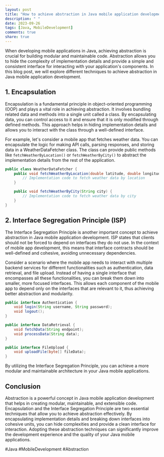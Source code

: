 ```yaml
---
layout: post
title: "How to achieve abstraction in Java mobile application development"
description: " "
date: 2023-09-26
tags: [Java, MobileDevelopment]
comments: true
share: true
---
```


When developing mobile applications in Java, achieving abstraction is crucial for building modular and maintainable code. Abstraction allows you to hide the complexity of implementation details and provide a simple and consistent interface for interacting with your application's components. In this blog post, we will explore different techniques to achieve abstraction in Java mobile application development.

## 1. Encapsulation

Encapsulation is a fundamental principle in object-oriented programming (OOP) and plays a vital role in achieving abstraction. It involves bundling related data and methods into a single unit called a class. By encapsulating data, you can control access to it and ensure that it is only modified through defined methods. This approach helps in hiding implementation details and allows you to interact with the class through a well-defined interface.

For example, let's consider a mobile app that fetches weather data. You can encapsulate the logic for making API calls, parsing responses, and storing data in a WeatherDataFetcher class. The class can provide public methods like `fetchWeatherByLocation()` or `fetchWeatherByCity()` to abstract the implementation details from the rest of the application.

```java
public class WeatherDataFetcher {
    public void fetchWeatherByLocation(double latitude, double longitude) {
        // Implementation code to fetch weather data by location
    }

    public void fetchWeatherByCity(String city) {
        // Implementation code to fetch weather data by city
    }
}
```

## 2. Interface Segregation Principle (ISP)

The Interface Segregation Principle is another important concept to achieve abstraction in Java mobile application development. ISP states that clients should not be forced to depend on interfaces they do not use. In the context of mobile app development, this means that interface contracts should be well-defined and cohesive, avoiding unnecessary dependencies.

Consider a scenario where the mobile app needs to interact with multiple backend services for different functionalities such as authentication, data retrieval, and file upload. Instead of having a single interface that encompasses all these functionalities, you can break them down into smaller, more focused interfaces. This allows each component of the mobile app to depend only on the interfaces that are relevant to it, thus achieving better abstraction and modularity.

```java
public interface Authentication {
    void login(String username, String password);
    void logout();
}

public interface DataRetrieval {
    void fetchData(String endpoint);
    void processData(String data);
}

public interface FileUpload {
    void uploadFile(byte[] fileData);
}
```

By utilizing the Interface Segregation Principle, you can achieve a more modular and maintainable architecture in your Java mobile applications.

## Conclusion

Abstraction is a powerful concept in Java mobile application development that helps in creating modular, maintainable, and extensible code. Encapsulation and the Interface Segregation Principle are two essential techniques that allow you to achieve abstraction effectively. By encapsulating implementation details and breaking down interfaces into cohesive units, you can hide complexities and provide a clean interface for interaction. Adopting these abstraction techniques can significantly improve the development experience and the quality of your Java mobile applications.

#Java #MobileDevelopment #Abstraction